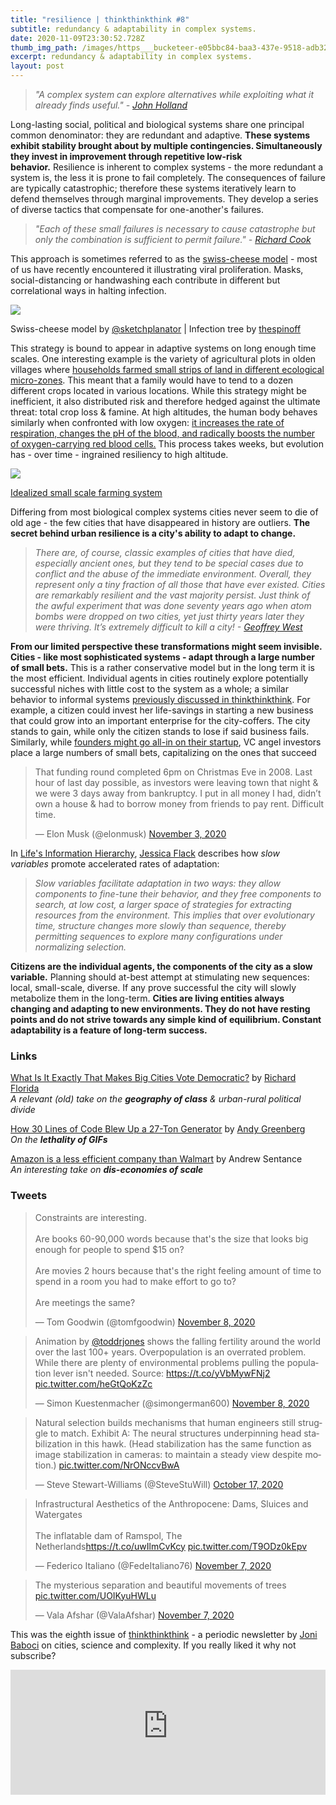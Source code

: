 ```yaml
---
title: "resilience | thinkthinkthink #8"
subtitle: redundancy & adaptability in complex systems.
date: 2020-11-09T23:30:52.728Z
thumb_img_path: /images/https___bucketeer-e05bbc84-baa3-437e-9518-adb32be77984.s3.amazonaws.com_public_images_3271f2aa-f8a2-4dea-a282-7a2381abed15_912x613.png
excerpt: redundancy & adaptability in complex systems.
layout: post
---
```

<!--StartFragment-->

> *"A complex system can explore alternatives while exploiting what it already finds useful." - [John Holland](https://www.goodreads.com/en/book/show/21068359)*

Long-lasting social, political and biological systems share one principal common denominator: they are redundant and adaptive. **These systems exhibit stability brought about by multiple contingencies. Simultaneously they invest in improvement through repetitive low-risk behavior.** Resilience is inherent to complex systems - the more redundant a system is, the less it is prone to fail completely. The consequences of failure are typically catastrophic; therefore these systems iteratively learn to defend themselves through marginal improvements. They develop a series of diverse tactics that compensate for one-another's failures.

> *"Each of these small failures is necessary to cause catastrophe but only the combination is sufficient to permit failure." - [Richard Cook](https://how.complexsystems.fail/)*

This approach is sometimes referred to as the [swiss-cheese model](https://royalsocietypublishing.org/doi/10.1098/rstb.1990.0090) - most of us have recently encountered it illustrating viral proliferation. Masks, social-distancing or handwashing each contribute in different but correlational ways in halting infection.

[![](https://cdn.substack.com/image/fetch/w_1456,c_limit,f_auto,q_auto:good,fl_progressive:steep/https%3A%2F%2Fbucketeer-e05bbc84-baa3-437e-9518-adb32be77984.s3.amazonaws.com%2Fpublic%2Fimages%2F5d00f6b1-d708-4daa-ae70-b7acd43553ff_1077x313.png)](https://cdn.substack.com/image/fetch/f_auto,q_auto:good,fl_progressive:steep/https%3A%2F%2Fbucketeer-e05bbc84-baa3-437e-9518-adb32be77984.s3.amazonaws.com%2Fpublic%2Fimages%2F5d00f6b1-d708-4daa-ae70-b7acd43553ff_1077x313.png)

Swiss-cheese model by [@sketchplanator](https://twitter.com/sketchplanator/status/1312728941631803393) | Infection tree by [thespinoff](https://thespinoff.co.nz/politics/22-03-2020/siouxsie-wiles-toby-morris-what-does-level-two-mean-and-why-does-it-matter)

This strategy is bound to appear in adaptive systems on long enough time scales. One interesting example is the variety of agricultural plots in olden villages where [households farmed small strips of land in different ecological micro-zones](https://books.google.al/books?id=CA7UDwAAQBAJ&pg=PA39&lpg=PA39&dq=The+complex+welter+of+strips+was+designed+to+ensure+that+each+village+household+received+a+strip+of+land+in+every+ecological+zone.&source=bl&ots=Nrhp0fCvOm&sig=ACfU3U2jarkcNHasXVaVosMEN8cZqSmexw&hl=en&sa=X&ved=2ahUKEwiFyYyXufbsAhVb5eAKHRgUCpEQ6AEwAXoECAMQAg#v=onepage&q=The%20complex%20welter%20of%20strips%20was%20designed%20to%20ensure%20that%20each%20village%20household%20received%20a%20strip%20of%20land%20in%20every%20ecological%20zone.&f=false). This meant that a family would have to tend to a dozen different crops located in various locations. While this strategy might be inefficient, it also distributed risk and therefore hedged against the ultimate threat: total crop loss & famine. At high altitudes, the human body behaves similarly when confronted with low oxygen: [it increases the rate of respiration, changes the pH of the blood, and radically boosts the number of oxygen-carrying red blood cells.](https://www.goodreads.com/book/show/1898.Into_Thin_Air) This process takes weeks, but evolution has - over time - ingrained resiliency to high altitude.

[![](https://cdn.substack.com/image/fetch/w_1456,c_limit,f_auto,q_auto:good,fl_progressive:steep/https%3A%2F%2Fbucketeer-e05bbc84-baa3-437e-9518-adb32be77984.s3.amazonaws.com%2Fpublic%2Fimages%2F3271f2aa-f8a2-4dea-a282-7a2381abed15_912x613.png)](https://cdn.substack.com/image/fetch/f_auto,q_auto:good,fl_progressive:steep/https%3A%2F%2Fbucketeer-e05bbc84-baa3-437e-9518-adb32be77984.s3.amazonaws.com%2Fpublic%2Fimages%2F3271f2aa-f8a2-4dea-a282-7a2381abed15_912x613.png)

[Idealized small scale farming system](https://www.sciencedirect.com/science/article/pii/B9780444527394500206)

Differing from most biological complex systems cities never seem to die of old age - the few cities that have disappeared in history are outliers. **The secret behind urban resilience is a city's ability to adapt to change.**

> *There are, of course, classic examples of cities that have died, especially ancient ones, but they tend to be special cases due to conflict and the abuse of the immediate environment. Overall, they represent only a tiny fraction of all those that have ever existed. Cities are remarkably resilient and the vast majority persist. Just think of the awful experiment that was done seventy years ago when atom bombs were dropped on two cities, yet just thirty years later they were thriving. It’s extremely difficult to kill a city! - [Geoffrey West](https://www.goodreads.com/book/show/31670196-scale)*

**From our limited perspective these transformations might seem invisible. Cities - like most sophisticated systems - adapt through a large number of small bets.** This is a rather conservative model but in the long term it is the most efficient. Individual agents in cities routinely explore potentially successful niches with little cost to the system as a whole; a similar behavior to informal systems [previously discussed in thinkthinkthink](https://thinkthinkthink.substack.com/p/the-informal-sublime-thinkthinkthink). For example, a citizen could invest her life-savings in starting a new business that could grow into an important enterprise for the city-coffers. The city stands to gain, while only the citizen stands to lose if said business fails. Similarly, while [founders might go all-in on their startup](https://twitter.com/elonmusk/status/1323637665829396480?s=20), VC angel investors place a large numbers of small bets, capitalizing on the ones that succeed

<!--StartFragment-->

<blockquote class="twitter-tweet" data-conversation="none"><p lang="en" dir="ltr">That funding round completed 6pm on Christmas Eve in 2008. Last hour of last day possible, as investors were leaving town that night &amp; we were 3 days away from bankruptcy. I put in all money I had, didn’t own a house &amp; had to borrow money from friends to pay rent. Difficult time.</p>&mdash; Elon Musk (@elonmusk) <a href="https://twitter.com/elonmusk/status/1323637665829396480?ref_src=twsrc%5Etfw">November 3, 2020</a></blockquote> <script async src="https://platform.twitter.com/widgets.js" charset="utf-8"></script>

<!--EndFragment-->

In [Life's Information Hierarchy](https://sfi-edu.s3.amazonaws.com/sfi-edu/production/uploads/resource_link_files/SFIB_2014_Flack_dc9359.pdf), [Jessica Flack](https://twitter.com/C4COMPUTATION) describes how *slow variables* promote accelerated rates of adaptation:

> *Slow variables facilitate adaptation in two ways: they allow components to fine-tune their behavior, and they free components to search, at low cost, a larger space of strategies for extracting resources from the environment. This implies that over evolutionary time, structure changes more slowly than sequence, thereby permitting sequences to explore many configurations under normalizing selection.*

**Citizens are the individual agents, the components of the city as a slow variable.** Planning should at-best attempt at stimulating new sequences: local, small-scale, diverse. If any prove successful the city will slowly metabolize them in the long-term. **Cities are living entities always changing and adapting to new environments. They do not have resting points and do not strive towards any simple kind of equilibrium. Constant adaptability is a feature of long-term success.**

### Links

[What Is It Exactly That Makes Big Cities Vote Democratic?](https://www.bloomberg.com/news/articles/2013-02-19/what-is-it-exactly-that-makes-big-cities-vote-democratic) by [Richard Florida](https://twitter.com/Richard_Florida)\
*A relevant (old) take on the **geography of class** & urban-rural political divide*

[How 30 Lines of Code Blew Up a 27-Ton Generator](https://www.wired.com/story/how-30-lines-of-code-blew-up-27-ton-generator/) by [Andy Greenberg](https://twitter.com/a_greenberg)\
*On the **lethality of GIFs***

[Amazon is a less efficient company than Walmart](https://www.glistatigenerali.com/borsa/amazon-is-a-less-efficient-company-than-wal-mart/) by Andrew Sentance\
*An interesting take on **dis-economies of scale***

### Tweets

<!--EndFragment--><!--StartFragment-->

<blockquote class="twitter-tweet"><p lang="en" dir="ltr">Constraints are interesting.<br><br>Are books 60-90,000 words because that&#39;s the size that looks big enough for people to spend $15 on?<br><br>Are movies 2 hours because that&#39;s the right feeling amount of time to spend in a room you had to make effort to go to?<br><br>Are meetings the same?</p>&mdash; Tom Goodwin (@tomfgoodwin) <a href="https://twitter.com/tomfgoodwin/status/1325481740773822470?ref_src=twsrc%5Etfw">November 8, 2020</a></blockquote> <script async src="https://platform.twitter.com/widgets.js" charset="utf-8"></script>

<!--EndFragment--><!--StartFragment-->

<blockquote class="twitter-tweet"><p lang="en" dir="ltr">Animation by <a href="https://twitter.com/toddrjones?ref_src=twsrc%5Etfw">@toddrjones</a> shows the falling fertility around the world over the last 100+ years. Overpopulation is an overrated problem. While there are plenty of environmental problems pulling the population lever isn&#39;t needed. Source: <a href="https://t.co/yVbMywFNj2">https://t.co/yVbMywFNj2</a> <a href="https://t.co/heGtQoKzZc">pic.twitter.com/heGtQoKzZc</a></p>&mdash; Simon Kuestenmacher (@simongerman600) <a href="https://twitter.com/simongerman600/status/1325476202686132225?ref_src=twsrc%5Etfw">November 8, 2020</a></blockquote> <script async src="https://platform.twitter.com/widgets.js" charset="utf-8"></script>

<!--EndFragment--><!--StartFragment-->

<blockquote class="twitter-tweet"><p lang="en" dir="ltr">Natural selection builds mechanisms that human engineers still struggle to match. Exhibit A: The neural structures underpinning head stabilization in this hawk. (Head stabilization has the same function as image stabilization in cameras: to maintain a steady view despite motion.) <a href="https://t.co/NrONccvBwA">pic.twitter.com/NrONccvBwA</a></p>&mdash; Steve Stewart-Williams (@SteveStuWill) <a href="https://twitter.com/SteveStuWill/status/1317574890610778112?ref_src=twsrc%5Etfw">October 17, 2020</a></blockquote> <script async src="https://platform.twitter.com/widgets.js" charset="utf-8"></script>

<!--EndFragment--><!--StartFragment-->

<blockquote class="twitter-tweet"><p lang="en" dir="ltr">Infrastructural Aesthetics of the Anthropocene: Dams, Sluices and Watergates<br><br>The inflatable dam of Ramspol, The Netherlands<a href="https://t.co/uwIlmCvKcy">https://t.co/uwIlmCvKcy</a> <a href="https://t.co/T9ODz0kEpv">pic.twitter.com/T9ODz0kEpv</a></p>&mdash; Federico Italiano (@FedeItaliano76) <a href="https://twitter.com/FedeItaliano76/status/1325047935197995008?ref_src=twsrc%5Etfw">November 7, 2020</a></blockquote> <script async src="https://platform.twitter.com/widgets.js" charset="utf-8"></script>

<!--EndFragment--><!--StartFragment-->

<blockquote class="twitter-tweet"><p lang="en" dir="ltr">The mysterious separation and beautiful movements of trees <a href="https://t.co/UOIKyuHWLu">pic.twitter.com/UOIKyuHWLu</a></p>&mdash; Vala Afshar (@ValaAfshar) <a href="https://twitter.com/ValaAfshar/status/1324877901779628037?ref_src=twsrc%5Etfw">November 7, 2020</a></blockquote> <script async src="https://platform.twitter.com/widgets.js" charset="utf-8"></script>

<!--EndFragment-->

<!--StartFragment-->

This was the eighth issue of [thinkthinkthink](https://thinkthinkthink.substack.com/) - a periodic newsletter by [Joni Baboci](https://joni.baboci.net/) on cities, science and complexity. If you really liked it why not subscribe? [](%%checkout_url%%)

<iframe src="https://thinkthinkthink.substack.com/embed" width="100%" height="200" style="border:0px solid #EEE; background:white;" frameborder="0" scrolling="no"></iframe>